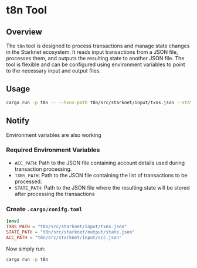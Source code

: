 # t8n Tool

## Overview

The `t8n` tool is designed to process transactions and manage state changes in the Starknet ecosystem. It reads input transactions from a JSON file, processes them, and outputs the resulting state to another JSON file. The tool is flexible and can be configured using environment variables to point to the necessary input and output files.

## Usage

```bash
cargo run -p t8n -- --txns-path t8n/src/starknet/input/txns.json --state-path t8n/src/starknet/output/state.json --acc-path t8n/src/starknet/input/acc.json
```

## Notify
Environment variables are also working 
### Required Environment Variables

- `ACC_PATH`: Path to the JSON file containing account details used during transaction processing.
- `TXNS_PATH`: Path to the JSON file containing the list of transactions to be processed.
- `STATE_PATH`: Path to the JSON file where the resulting state will be stored after processing the transactions

### Create `.cargo/conifg.toml`
```toml
[env]
TXNS_PATH = "t8n/src/starknet/input/txns.json"
STATE_PATH = "t8n/src/starknet/output/state.json"
ACC_PATH = "t8n/src/starknet/input/acc.json"
```
Now simply run:
```bash
cargo run -p t8n
```


